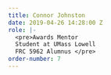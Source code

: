 ```yaml
---
title: Connor Johnston
date: 2019-04-26 14:28:00 Z
role: |-
  <pre>Awards Mentor
  Student at UMass Lowell
  FRC 5962 Alumnus </pre>
order-number: 7
---
```


